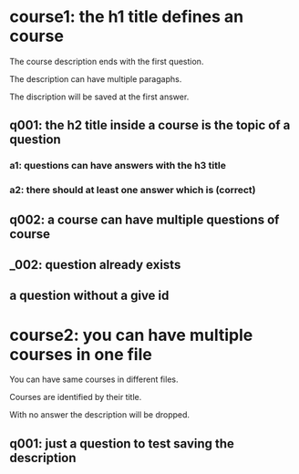 # course1: the h1 title defines an course

The course description ends with the first question.

The description can have multiple paragaphs.

The discription will be saved at the first answer.

## q001: the h2 title inside a course is the topic of a question
 
### a1: questions can have answers with the h3 title
 
### a2: there should at least one answer which is (correct)
 
## q002: a course can have multiple questions of course
 
## _002: question already exists

## a question without a give id

# course2: you can have multiple courses in one file

You can have same courses in different files.

Courses are identified by their title.

With no answer the description will be dropped.

## q001: just a question to test saving the description
 